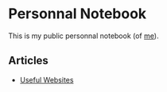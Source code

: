 # Personnal Notebook
This is my public personnal notebook (of [me](https://www.linkedin.com/in/bdelorme/)).

## Articles
* [Useful Websites](https://github.com/benoitdelorme/personal-notebook/blob/master/001-useful-sites.md)
